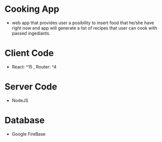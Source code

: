 # Cooking App 

- web app that provides user a posibility to insert food that he/she have right now and app will generate a list of recipes that user can cook with passed ingediants.

# Client Code

- React:  ^15 , Router: ^4

# Server Code

- NodeJS 

# Database

- Google FireBase
